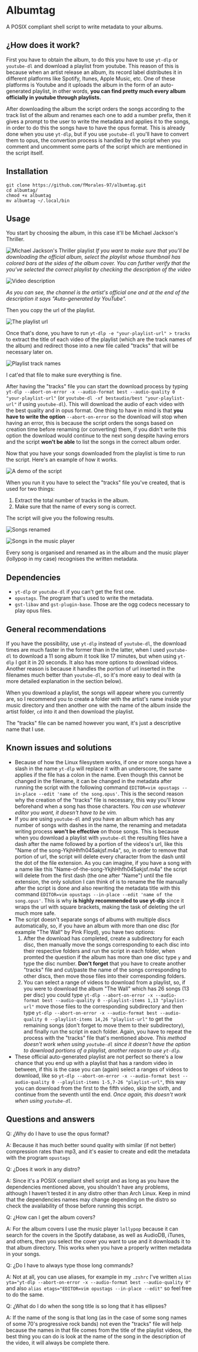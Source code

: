 # Albumtag
A POSIX compliant shell script to write metadata to your albums.

## ¿How does it work?
First you have to obtain the album, to do this you have to use `yt-dlp` or `youtube-dl` and download a playlist from youtube. This reason of this is because when an artist release an album, its record label distributes it in different platforms like Spotify, Itunes, Apple Music, etc. One of these platforms is Youtube and it uploads the album in the form of an auto-generated playlist, in other words, **you can find pretty much every album officially in youtube through playlists.**

After downloading the album the script orders the songs according to the track list of the album and renames each one to add a number prefix, then it gives a prompt to the user to write the metadata and applies it to the songs, in order to do this the songs have to have the opus format. This is already done when you use `yt-dlp`, but if you use `youtube-dl` you'll have to convert them to opus, the convertion process is handled by the script when you comment and uncomment some parts of the script which are mentioned in the script itself.

## Installation
```
git clone https://github.com/fMorales-97/albumtag.git
cd albumtag/
chmod +x albumtag
mv albumtag ~/.local/bin
```
## Usage
You start by choosing the album, in this case it'll be Michael Jackson's Thriller.

![Michael Jackson's Thriller playlist](img/playlist-selected.png)
*If you want to make sure that you'll be downloading the official album, select the playlist whose thumbnail has colored bars at the sides of the album cover. You can further verify that the you've selected the correct playlist by checking the description of the video*

![Video description](img/playlist-description.png)

*As you can see, the channel is the artist's official one and at the end of the description it says "Auto-generated by YouTube".*

Then you copy the url of the playlist.

![The playlist url](img/playlist-url.png)

Once that's done, you have to run `yt-dlp -e "your-playlist-url" > tracks` to extract the title of each video of the playlist (which are the track names of the album) and redirect those into a new file called "tracks" that will be necessary later on.

![Playlist track names](img/playlist-tracks.png)

I cat'ed that file to make sure everything is fine.

After having the "tracks" file you can start the download process by typing `yt-dlp --abort-on-error -x --audio-format best --audio-quality 0 "your-playlist-url"` (or `youtube-dl -xf bestaudio/best "your-playlist-url"` if using `youtube-dl`). This will download the audio of each video with the best quality and in opus format. One thing to have in mind is that **you have to write the option** `--abort-on-error` so the download will stop when having an error, this is because the script orders the songs based on creation time before renaming (or converting) them, if you didn't write this option the download would continue to the next song despite having errors and the script **won't be able** to list the songs in the correct album order.

Now that you have your songs downloaded from the playlist is time to run the script. Here's an example of how it works.

![A demo of the script](img/demo.gif)

When you run it you have to select the "tracks" file you've created, that is used for two things:

1. Extract the total number of tracks in the album.
2. Make sure that the name of every song is correct.

The script will give you the following results.

![Songs renamed](img/album-songs.png)

![Songs in the music player](img/album-in-player.png)

Every song is organised and renamed as in the album and the music player (lollypop in my case) recognises the written metadata.

## Dependencies
* `yt-dlp` or `youtube-dl` if you can't get the first one.
* `opustags`. The program that's used to write the metadata.
* `gst-libav` and `gst-plugin-base`. Those are the ogg codecs necessary to play opus files.

## General recommendations
If you have the possibility, use `yt-dlp` instead of `youtube-dl`, the download times are much faster in the former than in the latter, when I used `youtube-dl` to download a 11 song album it took like 17 minutes, but when using `yt-dlp` I got it in 20 seconds. It also has more options to download videos. Another reason is because it handles the portion of url inserted in the filenames much better than `youtube-dl`, so it's more easy to deal with (a more detailed explanation in the section below).

When you download a playlist, the songs will appear where you currently are, so I recommend you to create a folder with the artist's name inside your music directory and then another one with the name of the album inside the artist folder, `cd` into it and then download the playlist.

The "tracks" file can be named however you want, it's just a descriptive name that I use.

## Known issues and solutions
* Because of how the Linux filesystem works, if one or more songs have a slash in the name `yt-dlp` will replace it with an underscore, the same applies if the file has a colon in the name. Even though this cannot be changed in the filename, it can be changed in the metadata after running the script with the following command `EDITOR=vim opustags --in-place --edit 'name of the song.opus'`. This is the second reason why the creation of the "tracks" file is necessary, this way you'll know beforehand when a song has those characters. *You can use whatever editor you want, it doesn't have to be vim.*
* If you are using `youtube-dl` and you have an album which has any number of songs with dashes in the name, the renaming and metadata writing process **won't be effective** on those songs. This is because when you download a playlist with `youtube-dl` the resulting files have a dash after the name followed by a portion of the videos's url, like this "Name of the song-YkjhHhfh045akjsf.m4a", so, in order to remove that portion of url, the script will delete every character from the dash until the dot of the file extension. As you can imagine, if you have a song with a name like this "Name-of-the-song-YkjhHhfh045akjsf.m4a" the script will delete from the first dash (the one after "Name") until the file extension, the only solution I can think of is to rename the file manually after the script is done and also rewriting the metadata title with this command `EDITOR=vim opustags --in-place --edit 'name of the song.opus'`. This is why **is highly recommended to use yt-dlp** since it wraps the url with square brackets, making the task of deleting the url much more safe.
* The script doesn't separate songs of albums with multiple discs automatically, so, if you have an album with more than one disc (for example "The Wall" by Pink Floyd), you have two options:
  1. After the download has completed, create a subdirectory for each disc, then manually move the songs corresponding to each disc into their respective folders and run the script in each folder, when promted the question if the album has more than one disc type `y` and type the disc number. **Don't forget** that you have to create another "tracks" file and cut/paste the name of the songs corresponding to other discs, then move those files into their corresponding folders.
  2. You can select a range of videos to download from a playlist, so, if you were to download the album "The Wall" which has 26 songs (13 per disc) you could type `yt-dlp --abort-on-error -x --audio-format best --audio-quality 0 --playlist-items 1,13 "playlist-url"` move those files to the corresponding subdirectory and then type `yt-dlp --abort-on-error -x --audio-format best --audio-quality 0 --playlist-items 14,26 "playlist-url"` to get the remaining songs (don't forget to move them to their subdirectory), and finally run the script in each folder. Again, you have to repeat the process with the "tracks" file that's mentioned above. *This method doesn't work when using `youtube-dl` since it doesn't have the option to download portions of a playlist, another reason to use `yt-dlp`.*
* These official auto-generated playlist are not perfect so there's a low chance that you end up with a playlist that has a random video in between, if this is the case you can (again) select a ranges of videos to download, like so `yt-dlp --abort-on-error -x --audio-format best --audio-quality 0 --playlist-items 1-5,7-26 "playlist-url"`, this way you can download from the first to the fifth video, skip the sixth, and continue from the seventh until the end. *Once again, this doesn't work when using `youtube-dl`.*

## Questions and answers
Q: ¿Why do I have to use the opus format?

A: Because it has much better sound quality with similar (if not better) compression rates than mp3, and it's easier to create and edit the metadata with the program `opustags`

Q: ¿Does it work in any distro?

A: Since it's a POSIX compliant shell script and as long as you have the dependencies mentioned above, you shouldn't have any problems, although I haven't tested it in any distro other than Arch Linux. Keep in mind that the dependencies names may change depending on the distro so check the availability of those before running this script.

Q: ¿How can I get the album covers?

A: For the album covers I use the music player `lollypop` because it can search for the covers in the Spotify database, as well as AudioDB, iTunes, and others, then you select the cover you want to use and it downloads it to that album directory. This works when you have a properly written metadata in your songs.

Q: ¿Do I have to always type those long commands?

A: Not at all, you can use aliases, for example in my `.zshrc` I've written `alias yta="yt-dlp --abort-on-error -x --audio-format best --audio-quality 0"` and also `alias etags="EDITOR=vim opustags --in-place --edit"` so feel free to do the same.

Q: ¿What do I do when the song title is so long that it has ellipses?

A: If the name of the song is that long (as in the case of some song names of some 70's progressive rock bands) not even the "tracks" file will help because the names in that file comes from the title of the playlist videos, the best thing you can do is look at the name of the song in the description of the video, it will always be complete there.
